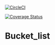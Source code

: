 
[![CircleCI](https://circleci.com/gh/geeeh/BucketList.svg?style=svg)](https://circleci.com/gh/geeeh/BucketList)

[![Coverage Status](https://coveralls.io/repos/github/geeeh/BucketList/badge.svg)](https://coveralls.io/github/geeeh/BucketList)
# Bucket_list